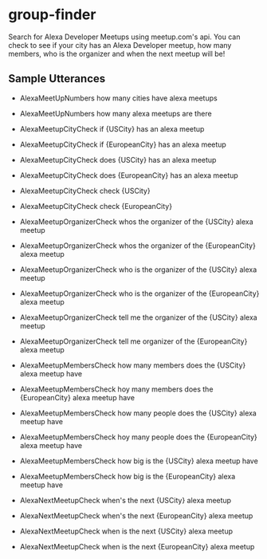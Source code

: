 # group-finder #

Search for Alexa Developer Meetups using meetup.com's api. You can check to see if your city has an Alexa Developer meetup, how many members, who is the organizer and when the next meetup will be!

## Sample Utterances ##

* AlexaMeetUpNumbers how many cities have alexa meetups
* AlexaMeetUpNumbers how many alexa meetups are there

* AlexaMeetupCityCheck if {USCity} has an alexa meetup
* AlexaMeetupCityCheck if {EuropeanCity} has an alexa meetup
* AlexaMeetupCityCheck does {USCity} has an alexa meetup
* AlexaMeetupCityCheck does {EuropeanCity} has an alexa meetup
* AlexaMeetupCityCheck check {USCity}
* AlexaMeetupCityCheck check {EuropeanCity}

* AlexaMeetupOrganizerCheck whos the organizer of the {USCity} alexa meetup
* AlexaMeetupOrganizerCheck whos the organizer of the {EuropeanCity} alexa meetup
* AlexaMeetupOrganizerCheck who is the organizer of the {USCity} alexa meetup
* AlexaMeetupOrganizerCheck who is the organizer of the {EuropeanCity} alexa meetup
* AlexaMeetupOrganizerCheck tell me the organizer of the {USCity} alexa meetup
* AlexaMeetupOrganizerCheck tell me organizer of the {EuropeanCity} alexa meetup

* AlexaMeetupMembersCheck how many members does the {USCity} alexa meetup have
* AlexaMeetupMembersCheck hoy many members does the {EuropeanCity} alexa meetup have
* AlexaMeetupMembersCheck how many people does the {USCity} alexa meetup have
* AlexaMeetupMembersCheck hoy many people does the {EuropeanCity} alexa meetup have
* AlexaMeetupMembersCheck how big is the {USCity} alexa meetup have
* AlexaMeetupMembersCheck how big is the {EuropeanCity} alexa meetup have

* AlexaNextMeetupCheck when's the next {USCity} alexa meetup
* AlexaNextMeetupCheck when's the next {EuropeanCity} alexa meetup
* AlexaNextMeetupCheck when is the next {USCity} alexa meetup
* AlexaNextMeetupCheck when is the next {EuropeanCity} alexa meetup
